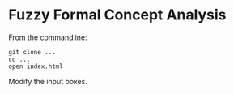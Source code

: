 # Fuzzy Formal Concept Analysis

From the commandline:

```
git clone ...
cd ...
open index.html
```

Modify the input boxes.

